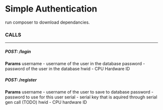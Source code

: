 # Simple Authentication

run composer to download dependancies. 

### CALLS
------
##### POST: /login

**Params**
username -  username of the user in the database
password - password of the user in the database
hwid - CPU Hardware ID 

##### POST: /register

**Params**
username - username of the user to save to database
password - password to use for this user 
serial - serial key that is aquired through serial gen call (TODO)
hwid - CPU hardware ID